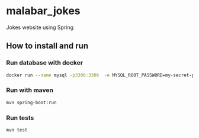 # malabar_jokes

Jokes website using Spring

## How to install and run

### Run database with docker

```bash
docker run --name mysql -p3306:3306  -e MYSQL_ROOT_PASSWORD=my-secret-pw -d mysql
```

### Run with maven

```bash
mvn spring-boot:run
```

### Run tests

```bash
mvn test
```
